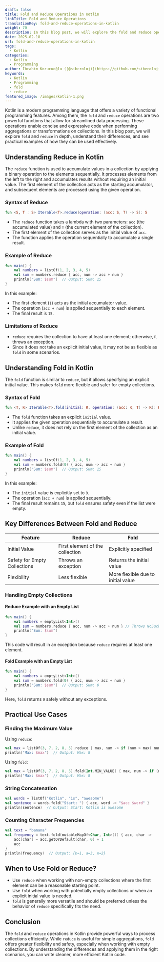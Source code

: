 ```yaml
---
draft: false
title: Fold and Reduce Operations in Kotlin
linkTitle: Fold and Reduce Operations
translationKey: fold-and-reduce-operations-in-kotlin
weight: 70
description: In this blog post, we will explore the fold and reduce operations in Kotlin, their differences, and practical examples of how they can be used effectively.
date: 2025-02-18
url: fold-and-reduce-operations-in-kotlin
tags:
  - Kotlin
categories:
  - Kotlin
  - Programming
author: İbrahim Korucuoğlu ([@siberoloji](https://github.com/siberoloji))
keywords:
  - Kotlin
  - Programming
  - fold
  - reduce
featured_image: /images/kotlin-1.png
---
```

Kotlin is a modern programming language that offers a variety of functional programming features. Among them, the `fold` and `reduce` operations are two powerful functions that allow for streamlined data processing. These operations enable concise and expressive code when performing aggregations or transformations on collections. In this blog post, we will explore `fold` and `reduce` in depth, understand their differences, and see practical examples of how they can be used effectively.

## Understanding Reduce in Kotlin

The `reduce` function is used to accumulate values in a collection by applying a binary operation to the elements sequentially. It processes elements from the left to the right and accumulates results without requiring an initial value. The first element of the collection acts as the starting accumulator, and subsequent elements are processed using the given operation.

### Syntax of Reduce

```kotlin
fun <S, T : S> Iterable<T>.reduce(operation: (acc: S, T) -> S): S
```

- The `reduce` function takes a lambda with two parameters: `acc` (the accumulated value) and `T` (the current element of the collection).
- The first element of the collection serves as the initial value of `acc`.
- The function applies the operation sequentially to accumulate a single result.

### Example of Reduce

```kotlin
fun main() {
    val numbers = listOf(1, 2, 3, 4, 5)
    val sum = numbers.reduce { acc, num -> acc + num }
    println("Sum: $sum")  // Output: Sum: 15
}
```

In this example:

- The first element (`1`) acts as the initial accumulator value.
- The operation (`acc + num`) is applied sequentially to each element.
- The final result is `15`.

### Limitations of Reduce

- `reduce` requires the collection to have at least one element; otherwise, it throws an exception.
- Since it does not take an explicit initial value, it may not be as flexible as `fold` in some scenarios.

## Understanding Fold in Kotlin

The `fold` function is similar to `reduce`, but it allows specifying an explicit initial value. This makes `fold` more flexible and safer for empty collections.

### Syntax of Fold

```kotlin
fun <T, R> Iterable<T>.fold(initial: R, operation: (acc: R, T) -> R): R
```

- The `fold` function takes an explicit `initial` value.
- It applies the given operation sequentially to accumulate a result.
- Unlike `reduce`, it does not rely on the first element of the collection as an initial value.

### Example of Fold

```kotlin
fun main() {
    val numbers = listOf(1, 2, 3, 4, 5)
    val sum = numbers.fold(0) { acc, num -> acc + num }
    println("Sum: $sum")  // Output: Sum: 15
}
```

In this example:

- The `initial` value is explicitly set to `0`.
- The operation (`acc + num`) is applied sequentially.
- The final result remains `15`, but `fold` ensures safety even if the list were empty.

## Key Differences Between Fold and Reduce

| Feature | Reduce | Fold |
|---------|--------|------|
| Initial Value | First element of the collection | Explicitly specified |
| Safety for Empty Collections | Throws an exception | Returns the initial value |
| Flexibility | Less flexible | More flexible due to initial value |

### Handling Empty Collections

#### Reduce Example with an Empty List

```kotlin
fun main() {
    val numbers = emptyList<Int>()
    val sum = numbers.reduce { acc, num -> acc + num } // Throws NoSuchElementException
    println("Sum: $sum")
}
```

This code will result in an exception because `reduce` requires at least one element.

#### Fold Example with an Empty List

```kotlin
fun main() {
    val numbers = emptyList<Int>()
    val sum = numbers.fold(0) { acc, num -> acc + num }
    println("Sum: $sum")  // Output: Sum: 0
}
```

Here, `fold` returns `0` safely without any exceptions.

## Practical Use Cases

### Finding the Maximum Value

Using `reduce`:

```kotlin
val max = listOf(3, 7, 2, 8, 5).reduce { max, num -> if (num > max) num else max }
println("Max: $max")  // Output: Max: 8
```

Using `fold`:

```kotlin
val max = listOf(3, 7, 2, 8, 5).fold(Int.MIN_VALUE) { max, num -> if (num > max) num else max }
println("Max: $max")  // Output: Max: 8
```

### String Concatenation

```kotlin
val words = listOf("Kotlin", "is", "awesome")
val sentence = words.fold("Start: ") { acc, word -> "$acc $word" }
println(sentence)  // Output: Start: Kotlin is awesome
```

### Counting Character Frequencies

```kotlin
val text = "banana"
val frequency = text.fold(mutableMapOf<Char, Int>()) { acc, char ->
    acc[char] = acc.getOrDefault(char, 0) + 1
    acc
}
println(frequency)  // Output: {b=1, a=3, n=2}
```

## When to Use Fold or Reduce?

- Use `reduce` when working with non-empty collections where the first element can be a reasonable starting point.
- Use `fold` when working with potentially empty collections or when an explicit initial value is needed.
- `fold` is generally more versatile and should be preferred unless the behavior of `reduce` specifically fits the need.

## Conclusion

The `fold` and `reduce` operations in Kotlin provide powerful ways to process collections efficiently. While `reduce` is useful for simple aggregations, `fold` offers greater flexibility and safety, especially when working with empty collections. By understanding the differences and applying them in the right scenarios, you can write cleaner, more efficient Kotlin code.
